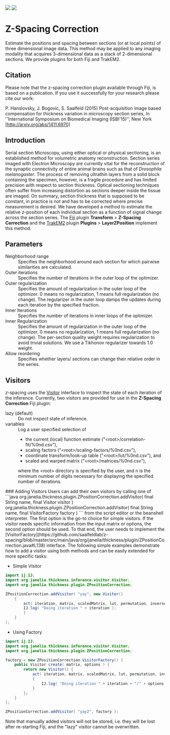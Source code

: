 [![](https://github.com/saalfeldlab/z-spacing/actions/workflows/build-main.yml/badge.svg)](https://github.com/saalfeldlab/z-spacing/actions/workflows/build-main.yml)
[![](https://badges.gitter.im/Join%20Chat.svg)](https://gitter.im/saalfeldlab/z-spacing?utm_source=badge&utm_medium=badge&utm_campaign=pr-badge&utm_content=badge)

# Z-Spacing Correction

Estimate the positions and spacing between sections (or at local points) of three dimensional image data. This method may be applied to any imaging modality that acquires 3-dimensional data as a stack of 2-dimensional sections. We provide plugins for both Fiji and TrakEM2.

## Citation
Please note that the z-spacing correction plugin available through Fiji, is based on a publication. If you use it successfully for your research please cite our work:

P. Hanslovsky, J. Bogovic, S. Saalfeld (2015) Post-acquisition image based compensation for thickness variation in microscopy section series, In ''International Symposium on Biomedical Imaging (ISBI'15)'', New York [http://arxiv.org/abs/1411.6970]

## Introduction
Serial section Microscopy, using either optical or physical sectioning, is an established method for volumetric anatomy reconstruction.  Section series imaged with Electron Microscopy are currently vital for the reconstruction of the synaptic connectivity of entire animal brains such as that of *Drosophila melanogaster*.  The process of removing ultrathin layers from a solid block containing the specimen, however, is a fragile procedure and has limited precision with respect to section thickness.  Optical sectioning techniques often suffer from increasing distortion as sections deeper inside the tissue are imaged.  On summary, section thickness that is supposed to be constant, in practice is not and has to be corrected where precise measurement is desired.  We have developed a method to estimate the relative *z*-position of each individual section as a function of signal change across the section series.  The [Fiji](http://fiji.sc) plugin **Transform** > **Z-Spacing Correction** and the [TrakEM2](http://fiji.sc/TrakEM2) plugin **Plugins** > **LayerZPosition** implement this method.

## Parameters
<dl>
  <dt>Neighborhood range</dt>
  <dd>Specifies the neighborhood around each section for which pairwise similarities are calculated.</dd>
  <dt>Outer iterations</dt>
  <dd>Specifies the number of iterations in the outer loop of the optimizer.</dd>
  <dt>Outer regularization</dt>
  <dd>Specifies the amount of regularization in the outer loop of the optimizer. 0 means no regularization, 1 means full regularization (no change).  The regularizer in the outer loop damps the updates during each iteration by the specified fraction.</dd>
  <dt>Inner Iterations</dt>
  <dd>Specifies the number of iterations in inner loops of the optimizer.</dd>
  <dt>Inner Regularization</dt>
  <dd>Specifies the amount of regularization in the outer loop of the optimizer. 0 means no regularization, 1 means full regularization (no change).  The per-section quality weight requires regularization to avoid trivial solutions.  We use a Tikhonov regularizer towards 1.0 weight.</dd>
  <dt>Allow reordering</dt>
  <dd>Specifies whether layers/ sections can change their relative order in the series.</dd>
</dl>

## Visitors
*z*-spacing uses the [Visitor](https://github.com/saalfeldlab/z-spacing/blob/master/src/main/java/org/janelia/thickness/inference/visitor/Visitor.java) interface to inspect the state of each iteration of the inference. Currently, two visitors are provided for use in the **Z-Spacing Correction** Fiji plugin:
<dl>
 <dt>lazy (default)</dt>
 <dd>Do not inspect state of inference.</dd>
 <dt>variables</dt>
 <dd>Log a user specified selection of
 <ul>
 <li>the current (local) function estimate ("&lt;root&gt;/correlation-fit/%0nd.csv"),</li>
 <li>scaling factors ("&lt;root&gt;/scaling-factors/%0nd.csv"),</li>
 <li>coordinate transform/look-up table ("&lt;root&gt;/lut/%0nd.csv"), and</li>
 <li>scaled and warped matrix ("&lt;root&gt;/matrices/%0nd.csv"),</li>
 </ul>
 where the &lt;root&gt; directory is specified by the user, and n is the minimum number of digits necessary for displaying the specified number of iterations.
 </dd>
</dl>
### Adding Visitors
Users can add their own visitors by calling one of
```java
org.janelia.thickness.plugin.ZPositionCorrection.addVisitor( final String name, final Visitor visitor )
org.janelia.thickness.plugin.ZPositionCorrection.addVisitor( final String name, final VisitorFactory factory )
```
from the script editor or the beanshell interpreter. The first option is the go-to choice for simple visitors. If the visitor needs specific information from the input matrix or options, the second option should be used. To that end, the user needs to implement the [VisitorFactory](https://github.com/saalfeldlab/z-spacing/blob/master/src/main/java/org/janelia/thickness/plugin/ZPositionCorrection.java#L138) interface. The following simple examples demonstrate how to add a visitor using both methods and can be easily extended for more specific tasks:

- Simple Visitor
```java
import ij.IJ;
import org.janelia.thickness.inference.visitor.Visitor;
import org.janelia.thickness.plugin.ZPositionCorrection;

ZPositionCorrection.addVisitor( "yay", new Visitor()
	{ 
		act( iteration, matrix, scaledMatrix, lut, permutation, inversePermutation, multipliers, estimatedFit ) {
		IJ.log( "Doing iteration " + iteration );
		}
	}
);
```
- Using Factory
```java
import ij.IJ;
import org.janelia.thickness.inference.visitor.Visitor;
import org.janelia.thickness.plugin.ZPositionCorrection;

factory = new ZPositionCorrection.VisitorFactory() {
	public Visitor create( matrix, options ) { 
		return new Visitor() {
			act( iteration, matrix, scaledMatrix, lut, permutation, inversePermutation, multipliers, estimatedFit )
			{
				IJ.log( "Doing iteration " + iteration + "/" + options.nIterations );
			}
		};
	}
};

ZPositionCorrection.addVisitor( "yay2", factory );
```

Note that manually added visitors will not be stored, i.e. they will be lost after re-starting Fiji, and the "lazy" visitor cannot be overwritten.
